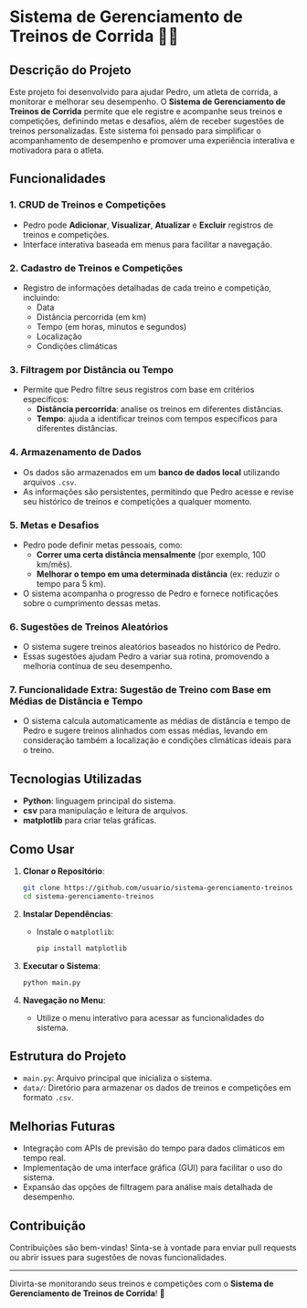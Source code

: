 # Sistema de Gerenciamento de Treinos de Corrida 🏃‍♂️

## Descrição do Projeto
Este projeto foi desenvolvido para ajudar Pedro, um atleta de corrida, a monitorar e melhorar seu desempenho. O **Sistema de Gerenciamento de Treinos de Corrida** permite que ele registre e acompanhe seus treinos e competições, definindo metas e desafios, além de receber sugestões de treinos personalizadas. Este sistema foi pensado para simplificar o acompanhamento de desempenho e promover uma experiência interativa e motivadora para o atleta.

## Funcionalidades
### 1. CRUD de Treinos e Competições
- Pedro pode **Adicionar**, **Visualizar**, **Atualizar** e **Excluir** registros de treinos e competições.
- Interface interativa baseada em menus para facilitar a navegação.

### 2. Cadastro de Treinos e Competições
- Registro de informações detalhadas de cada treino e competição, incluindo:
  - Data
  - Distância percorrida (em km)
  - Tempo (em horas, minutos e segundos)
  - Localização
  - Condições climáticas

### 3. Filtragem por Distância ou Tempo
- Permite que Pedro filtre seus registros com base em critérios específicos:
  - **Distância percorrida**: analise os treinos em diferentes distâncias.
  - **Tempo**: ajuda a identificar treinos com tempos específicos para diferentes distâncias.

### 4. Armazenamento de Dados
- Os dados são armazenados em um **banco de dados local** utilizando arquivos `.csv`.
- As informações são persistentes, permitindo que Pedro acesse e revise seu histórico de treinos e competições a qualquer momento.

### 5. Metas e Desafios
- Pedro pode definir metas pessoais, como:
  - **Correr uma certa distância mensalmente** (por exemplo, 100 km/mês).
  - **Melhorar o tempo em uma determinada distância** (ex: reduzir o tempo para 5 km).
- O sistema acompanha o progresso de Pedro e fornece notificações sobre o cumprimento dessas metas.

### 6. Sugestões de Treinos Aleatórios
- O sistema sugere treinos aleatórios baseados no histórico de Pedro.
- Essas sugestões ajudam Pedro a variar sua rotina, promovendo a melhoria contínua de seu desempenho.

### 7. Funcionalidade Extra: Sugestão de Treino com Base em Médias de Distância e Tempo
- O sistema calcula automaticamente as médias de distância e tempo de Pedro e sugere treinos alinhados com essas médias, levando em consideração também a localização e condições climáticas ideais para o treino.

## Tecnologias Utilizadas
- **Python**: linguagem principal do sistema.
- **csv** para manipulação e leitura de arquivos.
- **matplotlib** para criar telas gráficas.

## Como Usar
1. **Clonar o Repositório**:
    ```bash
    git clone https://github.com/usuario/sistema-gerenciamento-treinos
    cd sistema-gerenciamento-treinos
    ```
2. **Instalar Dependências**:
   - Instale o `matplotlib`:
      ```bash
      pip install matplotlib
      ```

3. **Executar o Sistema**:
    ```bash
    python main.py
    ```

4. **Navegação no Menu**:
   - Utilize o menu interativo para acessar as funcionalidades do sistema.

## Estrutura do Projeto
- `main.py`: Arquivo principal que inicializa o sistema.
- `data/`: Diretório para armazenar os dados de treinos e competições em formato `.csv`.

## Melhorias Futuras
- Integração com APIs de previsão do tempo para dados climáticos em tempo real.
- Implementação de uma interface gráfica (GUI) para facilitar o uso do sistema.
- Expansão das opções de filtragem para análise mais detalhada de desempenho.

## Contribuição
Contribuições são bem-vindas! Sinta-se à vontade para enviar pull requests ou abrir issues para sugestões de novas funcionalidades.

---

Divirta-se monitorando seus treinos e competições com o **Sistema de Gerenciamento de Treinos de Corrida**! 💪
